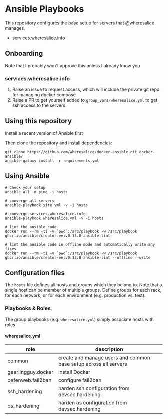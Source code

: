 # Ansible Playbooks

This repository configures the base setup for servers that @wheresalice manages.

* services.wheresalice.info

## Onboarding

Note that I probably won't approve this unless I already know you

### services.wheresalice.info

1. Raise an issue to request access, which will include the private git repo for managing docker compose
2. Raise a PR to get yourself added to `group_vars/wheresalice.yml` to get ssh access to the servers

## Using this repository

Install a recent version of Ansible first

Then clone the repository and install dependencies:

```
git clone https://github.com/wheresalice/docker-ansible.git docker-ansible/
ansible-galaxy install -r requirements.yml
```

## Using Ansible


```
# Check your setup
ansible all -m ping -i hosts

# converge all servers
ansible-playbook site.yml -v -i hosts

# converge services.wheresalice.info
ansible-playbook wheresalice.yml -v -i hosts

# lint the ansible code
docker run --rm -ti -v `pwd`:/src/playbook -w /src/playbook ghcr.io/ansible/creator-ee:v0.13.0 ansible-lint

# lint the ansible code in offline mode and automatically write any fixes
docker run --rm -ti -v `pwd`:/src/playbook -w /src/playbook ghcr.io/ansible/creator-ee:v0.13.0 ansible-lint --offline --write

```

## Configuration files

The `hosts` file defines all hosts and groups which they belong to. Note that a single host can be member of multiple groups. Define groups for each rack, for each network, or for each environment (e.g. production vs. test).

### Playbooks & Roles

The group playbooks (e.g. `wheresalice.yml`) simply associate hosts with roles

#### wheresalice.yml

| role               | description                                                      |
|--------------------|------------------------------------------------------------------|
| common             | create and manage users and common base setup across all servers |
| geerlingguy.docker | install Docker                                                   |
| oefenweb.fail2ban  | configure fail2ban                                               |
| ssh_hardening      | harden ssh configuration from devsec.hardening                   |
| os_hardening       | harden os configuration from devsec.hardening                    |

